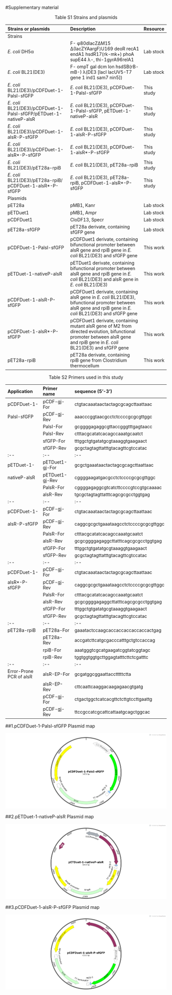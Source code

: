 #Supplementary material
<center>Table S1 Strains and plasmids</center>

|Strains or plasmids|Description|Resource|
|:--|:--|:--|
|Strains| | |
|*E. coli* DH5α|F- φ80dlacZΔM15 Δ(lacZYAargF)U169 deoR recA1 endA1 hsdR17(rk-mk+) phoA supE44 λ-, thi-1gyrA96relA1|Lab stock|
|*E. coli* BL21(DE3)|F- ompT gal dcm lon hsdSB(rB- mB-) λ(DE3 [lacI lacUV5-T7 gene 1 ind1 sam7 nin5])|Lab stock|
|*E. coli* BL21(DE3)/pCDFDuet-1-PalsI-sfGFP|*E. coli* BL21(DE3), pCDFDuet-1-PalsI-sfGFP|This study|
|*E. coli* BL21(DE3)/pCDFDuet-1-PalsI-sfGFP/pETDuet-1-nativeP-alsR|*E. coli* BL21(DE3), pCDFDuet-1-PalsI-sfGFP, pETDuet-1-nativeP-alsR|This study|
|*E. coli* BL21(DE3)/pCDFDuet-1-alsR-P-sfGFP|*E. coli* BL21(DE3), pCDFDuet-1-alsR-P-sfGFP|This study|
|*E. coli* BL21(DE3)/pCDFDuet-1-alsR*-P-sfGFP|*E. coli* BL21(DE3), pCDFDuet-1-alsR*-P-sfGFP|This study|
|*E. coli* BL21(DE3)/pET28a-rpiB|*E. coli* BL21(DE3), pET28a-rpiB|This study|
|*E. coli* BL21(DE3)/pET28a-rpiB/ pCDFDuet-1-alsR*-P-sfGFP|*E. coli* BL21(DE3), pET28a-rpiB, pCDFDuet-1-alsR*-P-sfGFP|This study|
|Plasmids| | |
|pET28a|pMB1, Kanr|Lab stock|
|pETDuet1|pMB1, Ampr|Lab stock|
|pCDFDuet1|CloDF13, Specr|Lab stock|
|pET28a-sfGFP|pET28a derivate, containing sfGFP gene|Lab stock|
|pCDFDuet-1-PalsI-sfGFP|pCDFDuet1 derivate, containing bifunctional promoter between alsR gene and rpiB gene in *E. coli* BL21(DE3) and sfGFP gene|This work|
|pETDuet-1-nativeP-alsR|pETDuet1 derivate, containing bifunctional promoter between alsR gene and rpiB gene in *E. coli* BL21(DE3) and alsR gene in *E. coli* BL21(DE3)|This work|
|pCDFDuet-1-alsR-P-sfGFP|pCDFDuet1 derivate, containing alsR gene in *E. coli* BL21(DE3), bifunctional promoter between alsR gene and rpiB gene in *E. coli* BL21(DE3) and sfGFP gene|This work|
|pCDFDuet-1-alsR*-P-sfGFP|pCDFDuet1 derivate, containing mutant alsR gene of M2 from directed evolution, bifunctional promoter between alsR gene and rpiB gene in *E. coli* BL21(DE3) and sfGFP gene|This work|
|pET28a-rpiB|pET28a derivate, containing rpiB gene from Clostridium thermocellum|This work|

<center>Table S2 Primers used in this study</center>

|Application|Primer name|sequence (5’-3’)|
|:--|:--|:--|
|pCDFDuet-1-|pCDF-gj-For|ctgtacaaataactactagcgcagcttaattaac|
|PalsI-sfGFP|pCDF-gj-Rev|aaacccggtaacgcctctccccgcgcgttggc|
| |PalsI-For|gcggggagaggcgttaccgggtttgagtaacc|
| |PalsI-Rev|ctttacgcatatcacagccaaatgcaatct|
| |sfGFP-For|tttggctgtgatatgcgtaaaggtgaagaact|
| |sfGFP-Rev|gcgctagtagttatttgtacagttcgtccatac|
|:--|:--|:--|
|pETDuet-1-|pETDuet1-gj-For|gcgctgaaataactactagcgcagcttaattaac|
|nativeP-alsR|pETDuet1-gj-Rev|cggggaagatgacgcctctccccgcgcgttggc|
| |PalsR-For|cggggagaggcgtcatcttccccgtccgtgcaaaac|
| |alsR-Rev|tgcgctagtagttatttcagcgcgcctggtgag|
|:--|:--|:--|
|pCDFDuet-1-|pCDF-gj-For|ctgtacaaataactactagcgcagcttaattaac|
|alsR-P-sfGFP|pCDF-gj-Rev|caggcgcgctgaaataagcctctccccgcgcgttggc|
| |PalsR-For|ctttacgcatatcacagccaaatgcaatct|
| |alsR-Rev|gcgcggggagaggcttatttcagcgcgcctggtgag|
| |sfGFP-For|tttggctgtgatatgcgtaaaggtgaagaact|
| |sfGFP-Rev|gcgctagtagttatttgtacagttcgtccatac|
|:--|:--|:--|
| pCDFDuet-1-|pCDF-gj-For|ctgtacaaataactactagcgcagcttaattaac|
|alsR*-P-sfGFP |pCDF-gj-Rev|caggcgcgctgaaataagcctctccccgcgcgttggc|
| |PalsR-For|ctttacgcatatcacagccaaatgcaatct|
| |alsR-Rev|gcgcggggagaggcttatttcagcgcgcctggtgag|
| |sfGFP-For|tttggctgtgatatgcgtaaaggtgaagaact|
| |sfGFP-Rev|gcgctagtagttatttgtacagttcgtccatac|
|:--|:--|:--|
|pET28a-rpiB |pET28a-For|gaaatactccaagcaccaccaccaccaccactgag|
| |pET28a-Rev|accgatcttcatgcgacccatttgctgtccaccag|
| |rpiB-For|aaatgggtcgcatgaagatcggtatcggtagc|
| |rpiB-Rev|tggtggtggtgcttggagtatttcttctcgatttc|
|:--|:--|:--|
|Error-Prone PCR of alsR|alsR-EP-For|gcgatggcggaattacctttttctta|
| |alsR-EP-Rev|cttcaattcaaggacaagagaacgtgatg|
| |pCDF-gj-For|ctgactggctcatcacgttctcttgtccttgaattg|
| |pCDF-gj-Rev|ttccgccatcgcattcattaatgcagctggcac|

##1.pCDFDuet-1-Palsl-sfGFP Plasmid map

 ![Image](supplementimg/s1.png)

##2.pETDuet-1-nativeP-alsR Plasmid map

 ![Image](supplementimg/s2.png)

##3.pCDFDuet-1-alsR-P-sfGFP Plasmid map

 ![Image](supplementimg/s3.png)


 
